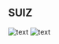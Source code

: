 ## SUIZ

![text](https://img.shields.io/badge/status-under%20construction-orange)
![text](https://img.shields.io/twitter/follow/siddhantk232?style=social)
